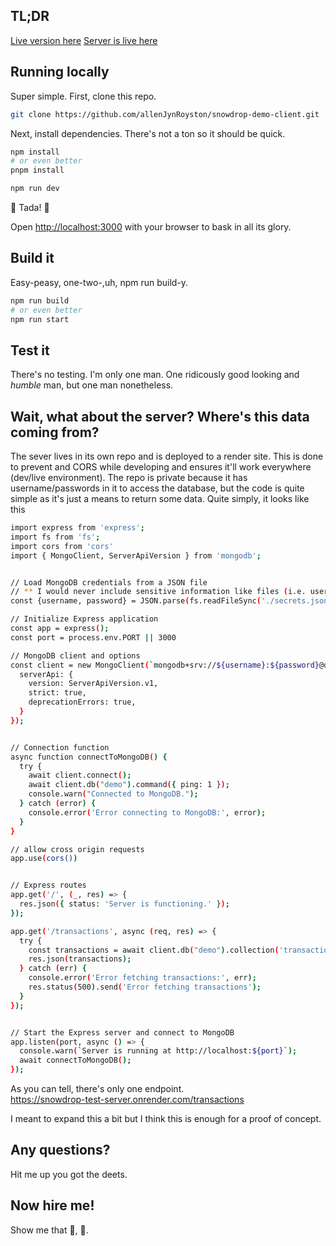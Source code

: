 ## TL;DR
[Live version here](https://allenjynroy-snowdrop-app.deno.dev)
[Server is live here](https://snowdrop-test-server.onrender.com)


## Running locally
Super simple.  First, clone this repo.  

```bash
git clone https://github.com/allenJynRoyston/snowdrop-demo-client.git
```

Next, install dependencies.  There's not a ton so it should be quick.

```bash
npm install
# or even better
pnpm install
```

```bash
npm run dev
```

🎉 Tada! 🎉

Open [http://localhost:3000](http://localhost:3000) with your browser to bask in all its glory.


## Build it
Easy-peasy, one-two-,uh, npm run build-y.

```bash
npm run build
# or even better
npm run start
```

## Test it
There's no testing.  I'm only one man.  One ridicously good looking and *humble* man, but one man nonetheless.


## Wait, what about the server?  Where's this data coming from?
The sever lives in its own repo and is deployed to a render site.  This is done to prevent and CORS while developing and ensures 
it'll work everywhere (dev/live environment).  The repo is private because it has username/passwords in it to access the database, but
the code is quite simple as it's just a means to return some data.  Quite simply, it looks like this

```bash
import express from 'express';
import fs from 'fs';
import cors from 'cors'
import { MongoClient, ServerApiVersion } from 'mongodb';


// Load MongoDB credentials from a JSON file
// ** I would never include sensitive information like files (i.e. username/password); this is ONLY for the demo
const {username, password} = JSON.parse(fs.readFileSync('./secrets.json', 'utf8'));

// Initialize Express application
const app = express();
const port = process.env.PORT || 3000

// MongoDB client and options 
const client = new MongoClient(`mongodb+srv://${username}:${password}@demodb.68uhv6d.mongodb.net/?retryWrites=true&w=majority&appName=demoDB`, {
  serverApi: {
    version: ServerApiVersion.v1,
    strict: true,
    deprecationErrors: true,
  }
});


// Connection function
async function connectToMongoDB() {
  try {
    await client.connect();
    await client.db("demo").command({ ping: 1 });
    console.warn("Connected to MongoDB.");
  } catch (error) {
    console.error('Error connecting to MongoDB:', error);
  }
}

// allow cross origin requests
app.use(cors())


// Express routes
app.get('/', (_, res) => {
  res.json({ status: 'Server is functioning.' });
});

app.get('/transactions', async (req, res) => {
  try {
    const transactions = await client.db("demo").collection('transactions').find().toArray();
    res.json(transactions);
  } catch (err) {
    console.error('Error fetching transactions:', err);
    res.status(500).send('Error fetching transactions');
  }
});


// Start the Express server and connect to MongoDB
app.listen(port, async () => {
  console.warn(`Server is running at http://localhost:${port}`);
  await connectToMongoDB();
});
```

As you can tell, there's only one endpoint.  
https://snowdrop-test-server.onrender.com/transactions

I meant to expand this a bit but I think this is enough for a proof of concept.

## Any questions?
Hit me up you got the deets.


## Now hire me!
Show me that 💸, 🍯.